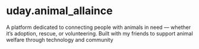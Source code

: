 # uday.animal_allaince
A platform dedicated to connecting people with animals in need — whether it’s adoption, rescue, or volunteering. Built with my friends to support animal welfare through technology and community
